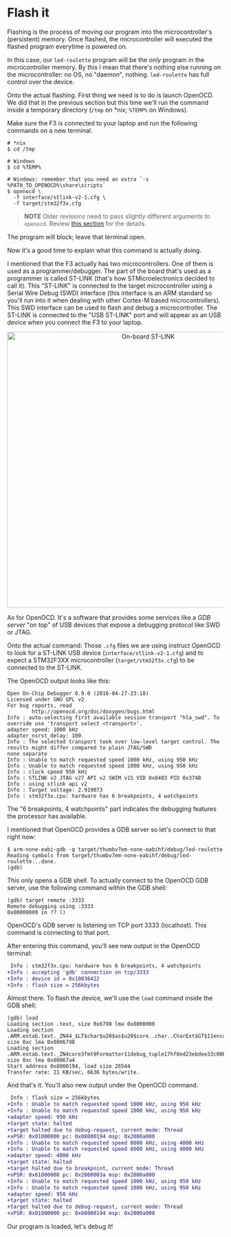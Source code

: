 # Flash it

Flashing is the process of moving our program into the microcontroller's
(persistent) memory. Once flashed, the microcontroller will executed the flashed
program everytime is powered on.

In this case, our `led-roulette` program will be the *only* program in the
microcontroller memory. By this I mean that there's nothing else running on the
microcontroller: no OS, no "daemon", nothing. `led-roulette` has full control
over the device.

Onto the actual flashing. First thing we need is to do is launch OpenOCD.
We did that in the previous section but this time we'll run the command inside a
temporary directory (`/tmp` on *nix; `%TEMP%` on Windows).

Make sure the F3 is connected to your laptop and run the following commands on a
new terminal.

```
# *nix
$ cd /tmp

# Windows
$ cd %TEMP%

# Windows: remember that you need an extra `-s %PATH_TO_OPENOCD%\share\scripts`
$ openocd \
  -f interface/stlink-v2-1.cfg \
  -f target/stm32f3x.cfg
```

> **NOTE** Older revisions need to pass slightly different arguments to
> `openocd`. Review [this section] for the details.

[this section]: 03-setup/verify.html#First%20OpenOCD%20connection

The program will block; leave that terminal open.

Now it's a good time to explain what this command is actually doing.

I mentioned that the F3 actually has two microcontrollers. One of them is used
as a programmer/debugger. The part of the board that's used as a programmer is
called ST-LINK (that's how STMicroelectronics decided to call it). This
"ST-LINK" is connected to the target microcontroller using a Serial Wire Debug
(SWD) interface (this interface is an ARM standard so you'll run into it when
dealing with other Cortex-M based microcontrollers). This SWD interface can be
used to flash and debug a microcontroller. The ST-LINK is connected to the
"USB ST-LINK" port and will appear as an USB device when you connect the F3 to
your laptop.

<p align="center">
<img height=640 title="On-board ST-LINK" src="assets/st-link.png">
</p>


As for OpenOCD. It's a software that provides some services like a *GDB server*
"on top" of USB devices that expose a debugging protocol like SWD or JTAG.

Onto the actual command: Those `.cfg` files we are using instruct OpenOCD to
look for a ST-LINK USB device (`interface/stlink-v2-1.cfg`) and to expect a
STM32F3XX microcontroller (`target/stm32f3x.cfg`) to be connected to the
ST-LINK.

The OpenOCD output looks like this:

```
Open On-Chip Debugger 0.9.0 (2016-04-27-23:18)
Licensed under GNU GPL v2
For bug reports, read
        http://openocd.org/doc/doxygen/bugs.html
Info : auto-selecting first available session transport "hla_swd". To override use 'transport select <transport>'.
adapter speed: 1000 kHz
adapter_nsrst_delay: 100
Info : The selected transport took over low-level target control. The results might differ compared to plain JTAG/SWD
none separate
Info : Unable to match requested speed 1000 kHz, using 950 kHz
Info : Unable to match requested speed 1000 kHz, using 950 kHz
Info : clock speed 950 kHz
Info : STLINK v2 JTAG v27 API v2 SWIM v15 VID 0x0483 PID 0x374B
Info : using stlink api v2
Info : Target voltage: 2.919073
Info : stm32f3x.cpu: hardware has 6 breakpoints, 4 watchpoints
```

The "6 breakpoints, 4 watchpoints" part indicates the debugging features the
processor has available.

I mentioned that OpenOCD provides a GDB server so let's connect to that right
now:

```
$ arm-none-eabi-gdb -q target/thumbv7em-none-eabihf/debug/led-roulette
Reading symbols from target/thumbv7em-none-eabihf/debug/led-roulette...done.
(gdb)
```

This only opens a GDB shell. To actually connect to the OpenOCD GDB server, use
the following command within the GDB shell:

```
(gdb) target remote :3333
Remote debugging using :3333
0x00000000 in ?? ()
```

OpenOCD's GDB server is listening on TCP port 3333 (localhost). This command is
connecting to that port.

After entering this command, you'll see new output in the OpenOCD terminal:

``` diff
 Info : stm32f3x.cpu: hardware has 6 breakpoints, 4 watchpoints
+Info : accepting 'gdb' connection on tcp/3333
+Info : device id = 0x10036422
+Info : flash size = 256kbytes
```

Almost there. To flash the device, we'll use the `load` command inside the GDB
shell:

```
(gdb) load
Loading section .text, size 0x6798 lma 0x8000000
Loading section .ARM.extab.text._ZN44_$LT$char$u20$as$u20$core..char..CharExt$GT$11encode_utf817h4f3134c02513b5e1E, size 0xc lma 0x8006798
Loading section .ARM.extab.text._ZN4core3fmt9Formatter11debug_tuple17hf0ed23ebdee33c00E, size 0xc lma 0x80067a4
Start address 0x8000194, load size 26544
Transfer rate: 21 KB/sec, 6636 bytes/write.
```

And that's it. You'll also new output under the OpenOCD command.

``` diff
 Info : flash size = 256kbytes
+Info : Unable to match requested speed 1000 kHz, using 950 kHz
+Info : Unable to match requested speed 1000 kHz, using 950 kHz
+adapter speed: 950 kHz
+target state: halted
+target halted due to debug-request, current mode: Thread
+xPSR: 0x01000000 pc: 0x08000194 msp: 0x2000a000
+Info : Unable to match requested speed 8000 kHz, using 4000 kHz
+Info : Unable to match requested speed 8000 kHz, using 4000 kHz
+adapter speed: 4000 kHz
+target state: halted
+target halted due to breakpoint, current mode: Thread
+xPSR: 0x61000000 pc: 0x2000003a msp: 0x2000a000
+Info : Unable to match requested speed 1000 kHz, using 950 kHz
+Info : Unable to match requested speed 1000 kHz, using 950 kHz
+adapter speed: 950 kHz
+target state: halted
+target halted due to debug-request, current mode: Thread
+xPSR: 0x01000000 pc: 0x08000194 msp: 0x2000a000
```

Our program is loaded, let's debug it!
